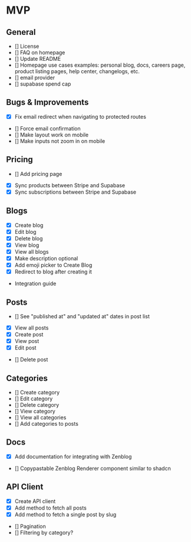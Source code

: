 # MVP

## General

- [] License
- [] FAQ on homepage
- [] Update README
- [] Homepage use cases examples: personal blog, docs, careers page, product listing pages, help center, changelogs, etc.
- [] email provider
- [] supabase spend cap

## Bugs & Improvements

- [x] Fix email redirect when navigating to protected routes
- [] Force email confirmation
- [] Make layout work on mobile
- [] Make inputs not zoom in on mobile

## Pricing

- [] Add pricing page
- [x] Sync products between Stripe and Supabase
- [x] Sync subscriptions between Stripe and Supabase

## Blogs

- [x] Create blog
- [x] Edit blog
- [x] Delete blog
- [x] View blog
- [x] View all blogs
- [x] Make description optional
- [x] Add emoji picker to Create Blog
- [x] Redirect to blog after creating it
- Integration guide

## Posts

- [] See "published at" and "updated at" dates in post list
- [x] View all posts
- [x] Create post
- [x] View post
- [x] Edit post
- [] Delete post

## Categories

- [] Create category
- [] Edit category
- [] Delete category
- [] View category
- [] View all categories
- [] Add categories to posts

## Docs

- [x] Add documentation for integrating with Zenblog
- [] Copypastable Zenblog Renderer component similar to shadcn

## API Client

- [x] Create API client
- [x] Add method to fetch all posts
- [x] Add method to fetch a single post by slug
- [] Pagination
- [] Filtering by category?
